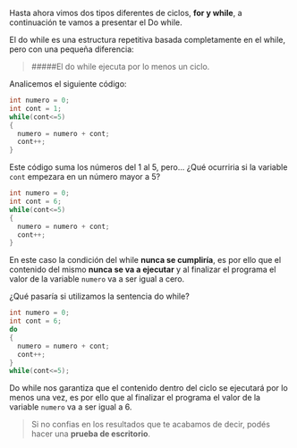 Hasta ahora vimos dos tipos diferentes de ciclos, **for y while**, a continuación te vamos a presentar el Do while.<br>

El do while es una estructura repetitiva basada completamente en el while, pero con una pequeña diferencia:
> #####El do while ejecuta por lo menos un ciclo.

Analicemos el siguiente código:

``` c
int numero = 0;
int cont = 1;
while(cont<=5)
{
  numero = numero + cont;
  cont++;
}
```

Este código suma los números del 1 al 5, pero... ¿Qué ocurriria si la variable `cont` empezara en un número mayor a 5?

``` c
int numero = 0;
int cont = 6;
while(cont<=5)
{
  numero = numero + cont;
  cont++;
}
```

En este caso la condición del while **nunca se cumpliría**, es por ello que el contenido del mismo **nunca se va a ejecutar** y al finalizar el programa el valor de la variable `numero` va a ser igual a cero.

¿Qué pasaría si utilizamos la sentencia do while?

``` c
int numero = 0;
int cont = 6;
do
{
  numero = numero + cont;
  cont++;
}
while(cont<=5);
```

Do while nos garantiza que el contenido dentro del ciclo se ejecutará por lo menos una vez, es por ello que al finalizar el programa el valor de la variable `numero` va a ser igual a 6.

> Si no confias en los resultados que te acabamos de decir, podés hacer una **prueba de escritorio**.